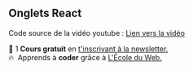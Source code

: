 ## Onglets React

Code source de la vidéo youtube : [Lien vers la vidéo](https://youtu.be/M_wE7c3qKqs)

🚀 1 **Cours gratuit** en [t'inscrivant à la newsletter.](https://www.le-designer-du-web.com/news) <br>
🔥  &nbsp;Apprends à **coder** grâce à [L'École du Web.](https://www.ecole-du-web.net)

